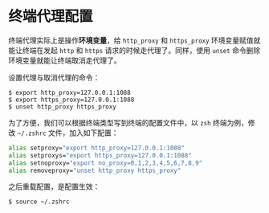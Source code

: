 # 终端代理配置

终端代理实际上是操作**环境变量**，给 `http_proxy` 和 `https_proxy` 环境变量赋值就能让终端在发起 `http` 和 `https` 请求的时候走代理了。同样，使用 `unset` 命令删除环境变量就能让终端取消走代理了。

设置代理与取消代理的命令：

```shell
$ export http_proxy=127.0.0.1:1088
$ export https_proxy=127.0.0.1:1088
$ unset http_proxy https_proxy
```

为了方便，我们可以根据终端类型写到终端的配置文件中，以 `zsh` 终端为例，修改 `~/.zshrc` 文件，加入如下配置：

```bash
alias setproxy="export http_proxy=127.0.0.1:1088"
alias setproxys="export https_proxy=127.0.0.1:1088"
alias setnoproxy="export no_proxy=0,1,2,3,4,5,6,7,8,9"
alias removeproxy="unset http_proxy https_proxy"
```

之后重载配置，是配置生效：

```shell
$ source ~/.zshrc
```
